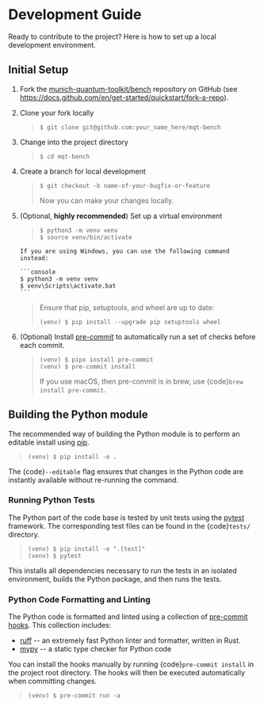 # Development Guide

Ready to contribute to the project? Here is how to set up a local development environment.

## Initial Setup

1. Fork the [munich-quantum-toolkit/bench](https://github.com/munich-quantum-toolkit/bench) repository on GitHub (see <https://docs.github.com/en/get-started/quickstart/fork-a-repo>).

2. Clone your fork locally

   > ```console
   > $ git clone git@github.com:your_name_here/mqt-bench
   > ```

3. Change into the project directory

   > ```console
   > $ cd mqt-bench
   > ```

4. Create a branch for local development

   > ```console
   > $ git checkout -b name-of-your-bugfix-or-feature
   > ```
   >
   > Now you can make your changes locally.

5. (Optional, **highly recommended**) Set up a virtual environment

   > ```console
   > $ python3 -m venv venv
   > $ source venv/bin/activate
   > ```

   ````{note}
   If you are using Windows, you can use the following command instead:

   ```console
   $ python3 -m venv venv
   $ venv\Scripts\activate.bat
   ```
   ````

   > Ensure that pip, setuptools, and wheel are up to date:
   >
   > ```console
   > (venv) $ pip install --upgrade pip setuptools wheel
   > ```

6. (Optional) Install [pre-commit](https://pre-commit.com/) to automatically run a set of checks before each commit.

   > ```console
   > (venv) $ pipx install pre-commit
   > (venv) $ pre-commit install
   > ```
   >
   > If you use macOS, then pre-commit is in brew, use {code}`brew install pre-commit`.

## Building the Python module

The recommended way of building the Python module is to perform an editable install using [pip](https://pip.pypa.io/en/stable/).

> ```console
> (venv) $ pip install -e .
> ```

The {code}`--editable` flag ensures that changes in the Python code are instantly available without re-running the command.

### Running Python Tests

The Python part of the code base is tested by unit tests using the [pytest](https://docs.pytest.org/en/latest/) framework.
The corresponding test files can be found in the {code}`tests/` directory.

> ```console
> (venv) $ pip install -e ".[test]"
> (venv) $ pytest
> ```

This installs all dependencies necessary to run the tests in an isolated environment, builds the Python package, and then runs the tests.

### Python Code Formatting and Linting

The Python code is formatted and linted using a collection of [pre-commit hooks](https://pre-commit.com/).
This collection includes:

- [ruff](https://docs.astral.sh/ruff/) -- an extremely fast Python linter and formatter, written in Rust.
- [mypy](http://mypy-lang.org/) -- a static type checker for Python code

You can install the hooks manually by running {code}`pre-commit install` in the project root directory.
The hooks will then be executed automatically when committing changes.

> ```console
> (venv) $ pre-commit run -a
> ```
